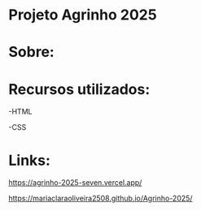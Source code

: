 # Projeto Agrinho 2025
# Sobre: 

# Recursos utilizados:
-HTML

-CSS

# Links: 
https://agrinho-2025-seven.vercel.app/

https://mariaclaraoliveira2508.github.io/Agrinho-2025/
